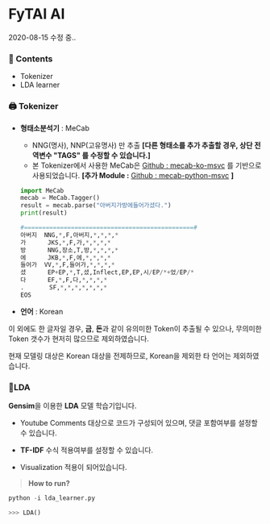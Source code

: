 # FyTAI AI

2020-08-15 수정 중..



### 🚧 Contents

- Tokenizer
- LDA learner



### 🖨 Tokenizer

- **형태소분석기** : MeCab
  - NNG(명사), NNP(고유명사) 만 추출
    **[다른 형태소를 추가 추출할 경우, 상단 전역변수 "TAGS" 를 수정할 수 있습니다.]**
  - 본 Tokenizer에서 사용한 MeCab은 [Github : mecab-ko-msvc](https://github.com/Pusnow/mecab-ko-msvc) 를 기반으로  사용되었습니다.
    **[추가 Module :** [Github : mecab-python-msvc](https://github.com/Pusnow/mecab-python-msvc) **]**
  
  ```python
  import MeCab
  mecab = MeCab.Tagger()
  result = mecab.parse("아버지가방에들어가셨다.")
  print(result)
  
  #===============================================#
  아버지  NNG,*,F,아버지,*,*,*,*
  가      JKS,*,F,가,*,*,*,*
  방      NNG,장소,T,방,*,*,*,*
  에      JKB,*,F,에,*,*,*,*
  들어가  VV,*,F,들어가,*,*,*,*
  셨      EP+EP,*,T,셨,Inflect,EP,EP,시/EP/*+었/EP/*
  다      EF,*,F,다,*,*,*,*
  .       SF,*,*,*,*,*,*,*
  EOS
  ```
  
- **언어** : Korean

이 외에도 한 글자일 경우, **금**, **돈**과 같이 유의미한 Token이 추출될 수 있으나, 무의미한 Token 갯수가 현저히 많으므로 제외하였습니다.

현재 모델링 대상은 Korean 대상을 전제하므로, Korean을 제외한 타 언어는 제외하였습니다. 



### 🧬LDA

**Gensim**을 이용한 **LDA** 모델 학습기입니다. 

- Youtube Comments 대상으로 코드가 구성되어 있으며, 댓글 포함여부를 설정할 수 있습니다.

- **TF-IDF** 수식 적용여부를 설정할 수 있습니다.
- Visualization 적용이 되어있습니다.



> **How to run?**

```python
python -i lda_learner.py

>>> LDA()
```